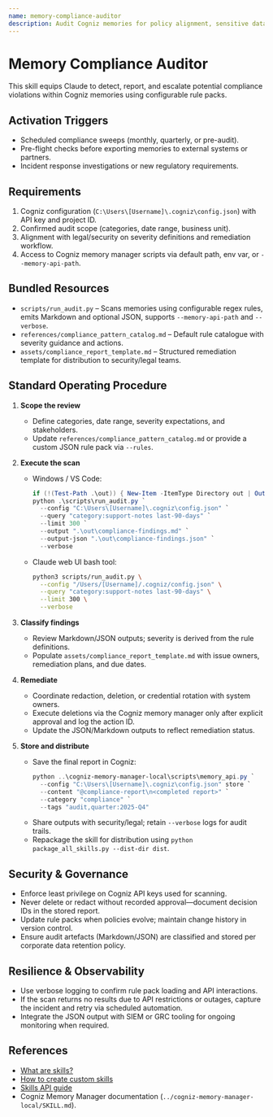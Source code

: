 ```yaml
---
name: memory-compliance-auditor
description: Audit Cogniz memories for policy alignment, sensitive data exposure, and regulatory compliance issues.
---
```


# Memory Compliance Auditor

This skill equips Claude to detect, report, and escalate potential compliance violations within Cogniz memories using configurable rule packs.

## Activation Triggers
- Scheduled compliance sweeps (monthly, quarterly, or pre-audit).  
- Pre-flight checks before exporting memories to external systems or partners.  
- Incident response investigations or new regulatory requirements.

## Requirements
1. Cogniz configuration (`C:\Users\[Username]\.cogniz\config.json`) with API key and project ID.  
2. Confirmed audit scope (categories, date range, business unit).  
3. Alignment with legal/security on severity definitions and remediation workflow.  
4. Access to Cogniz memory manager scripts via default path, env var, or `--memory-api-path`.

## Bundled Resources
- `scripts/run_audit.py` – Scans memories using configurable regex rules, emits Markdown and optional JSON, supports `--memory-api-path` and `--verbose`.  
- `references/compliance_pattern_catalog.md` – Default rule catalogue with severity guidance and actions.  
- `assets/compliance_report_template.md` – Structured remediation template for distribution to security/legal teams.

## Standard Operating Procedure
1. **Scope the review**  
   - Define categories, date range, severity expectations, and stakeholders.  
   - Update `references/compliance_pattern_catalog.md` or provide a custom JSON rule pack via `--rules`.

2. **Execute the scan**  
   - Windows / VS Code:  
     ```powershell
     if (!(Test-Path .\out)) { New-Item -ItemType Directory out | Out-Null }
     python .\scripts\run_audit.py `
       --config "C:\Users\[Username]\.cogniz\config.json" `
       --query "category:support-notes last-90-days" `
       --limit 300 `
       --output ".\out\compliance-findings.md" `
       --output-json ".\out\compliance-findings.json" `
       --verbose
     ```  
   - Claude web UI bash tool:  
     ```bash
     python3 scripts/run_audit.py \
       --config "/Users/[Username]/.cogniz/config.json" \
       --query "category:support-notes last-90-days" \
       --limit 300 \
       --verbose
     ```

3. **Classify findings**  
   - Review Markdown/JSON outputs; severity is derived from the rule definitions.  
   - Populate `assets/compliance_report_template.md` with issue owners, remediation plans, and due dates.

4. **Remediate**  
   - Coordinate redaction, deletion, or credential rotation with system owners.  
   - Execute deletions via the Cogniz memory manager only after explicit approval and log the action ID.  
   - Update the JSON/Markdown outputs to reflect remediation status.

5. **Store and distribute**  
   - Save the final report in Cogniz:  
     ```powershell
     python ..\cogniz-memory-manager-local\scripts\memory_api.py `
       --config "C:\Users\[Username]\.cogniz\config.json" store `
       --content "@compliance-report\n<completed report>" `
       --category "compliance" `
       --tags "audit,quarter:2025-Q4"
     ```  
   - Share outputs with security/legal; retain `--verbose` logs for audit trails.  
   - Repackage the skill for distribution using `python package_all_skills.py --dist-dir dist`.

## Security & Governance
- Enforce least privilege on Cogniz API keys used for scanning.  
- Never delete or redact without recorded approval—document decision IDs in the stored report.  
- Update rule packs when policies evolve; maintain change history in version control.  
- Ensure audit artefacts (Markdown/JSON) are classified and stored per corporate data retention policy.

## Resilience & Observability
- Use verbose logging to confirm rule pack loading and API interactions.  
- If the scan returns no results due to API restrictions or outages, capture the incident and retry via scheduled automation.  
- Integrate the JSON output with SIEM or GRC tooling for ongoing monitoring when required.

## References
- [What are skills?](https://support.claude.com/en/articles/12512176-what-are-skills)  
- [How to create custom skills](https://support.claude.com/en/articles/12512198-how-to-create-custom-skills)  
- [Skills API guide](https://docs.claude.com/en/api/skills-guide)  
- Cogniz Memory Manager documentation (`../cogniz-memory-manager-local/SKILL.md`).

